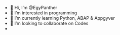 - 👋 Hi, I’m @EgyPanther
- 👀 I’m interested in programming
- 🌱 I’m currently learning Python, ABAP & Appgyver
- 💞️ I’m looking to collaborate on Codes
-

<!---
EgyPanther/EgyPanther is a ✨ special ✨ repository because its `README.md` (this file) appears on your GitHub profile.
You can click the Preview link to take a look at your changes.
--->
